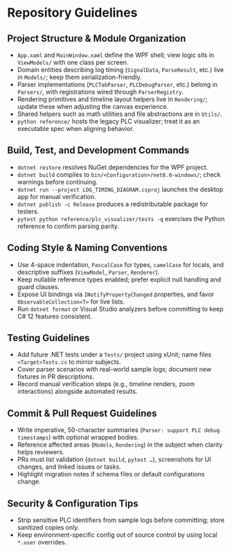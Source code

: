 # Repository Guidelines

## Project Structure & Module Organization
- `App.xaml` and `MainWindow.xaml` define the WPF shell; view logic sits in `ViewModels/` with one class per screen.
- Domain entities describing log timing (`SignalData`, `ParseResult`, etc.) live in `Models/`; keep them serialization-friendly.
- Parser implementations (`PLCTabParser`, `PLCDebugParser`, etc.) belong in `Parsers/`, with registrations wired through `ParserRegistry`.
- Rendering primitives and timeline layout helpers live in `Rendering/`; update these when adjusting the canvas experience.
- Shared helpers such as math utilities and file abstractions are in `Utils/`.
- `python reference/` hosts the legacy PLC visualizer; treat it as an executable spec when aligning behavior.

## Build, Test, and Development Commands
- `dotnet restore` resolves NuGet dependencies for the WPF project.
- `dotnet build` compiles to `bin/<Configuration>/net8.0-windows/`; check warnings before continuing.
- `dotnet run --project LOG_TIMING_DIAGRAM.csproj` launches the desktop app for manual verification.
- `dotnet publish -c Release` produces a redistributable package for testers.
- `pytest python reference/plc_visualizer/tests -q` exercises the Python reference to confirm parsing parity.

## Coding Style & Naming Conventions
- Use 4-space indentation, `PascalCase` for types, `camelCase` for locals, and descriptive suffixes (`ViewModel`, `Parser`, `Renderer`).
- Keep nullable reference types enabled; prefer explicit null handling and guard clauses.
- Expose UI bindings via `INotifyPropertyChanged` properties, and favor `ObservableCollection<T>` for live lists.
- Run `dotnet format` or Visual Studio analyzers before committing to keep C# 12 features consistent.

## Testing Guidelines
- Add future .NET tests under a `Tests/` project using xUnit; name files `<Target>Tests.cs` to mirror subjects.
- Cover parser scenarios with real-world sample logs; document new fixtures in PR descriptions.
- Record manual verification steps (e.g., timeline renders, zoom interactions) alongside automated results.

## Commit & Pull Request Guidelines
- Write imperative, 50-character summaries (`Parser: support PLC debug timestamps`) with optional wrapped bodies.
- Reference affected areas (`Models`, `Rendering`) in the subject when clarity helps reviewers.
- PRs must list validation (`dotnet build`, `pytest …`), screenshots for UI changes, and linked issues or tasks.
- Highlight migration notes if schema files or default configurations change.

## Security & Configuration Tips
- Strip sensitive PLC identifiers from sample logs before committing; store sanitized copies only.
- Keep environment-specific config out of source control by using local `*.user` overrides.
